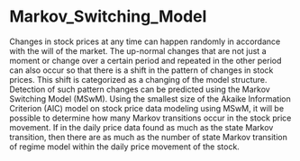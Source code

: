 # Markov_Switching_Model
Changes in stock prices at any time can happen randomly in accordance with the will of the market. The up-normal changes that are not just a moment or change over a certain period and repeated in the other period can also occur so that there is a shift in the pattern of changes in stock prices. This shift is categorized as a changing of the model structure. Detection of such pattern changes can be predicted using the Markov Switching Model (MSwM). Using the smallest size of the Akaike Information Criterion (AIC) model on stock price data modeling using MSwM, it will be possible to determine how many Markov transitions occur in the stock price movement. If in the daily price data found as much as the state Markov transition, then there are as much as the number of state Markov transition of regime model within the daily price movement of the stock.
